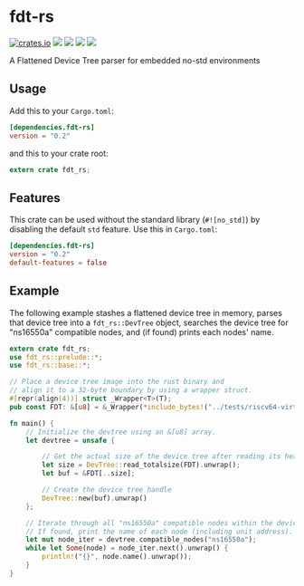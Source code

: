 # fdt-rs

[![crates.io](https://img.shields.io/crates/v/fdt-rs)](https://crates.io/crates/fdt-rs)
[![](https://img.shields.io/crates/d/fdt-rs.svg)](https://crates.io/crates/fdt-rs)
[![](https://docs.rs/fdt-rs/badge.svg)](https://docs.rs/fdt-rs/)
[![](https://gitlab.com/ertos/fdt-rs/badges/master/pipeline.svg?key_text=build)](https://gitlab.com/ertos/fdt-rs)
[![](https://gitlab.com/ertos/fdt-rs/badges/master/coverage.svg?style=flat)](https://gitlab.com/ertos/fdt-rs)

A Flattened Device Tree parser for embedded no-std environments

## Usage

Add this to your `Cargo.toml`:

```toml
[dependencies.fdt-rs]
version = "0.2"
```

and this to your crate root:

```rust
extern crate fdt_rs;
```

## Features

This crate can be used without the standard library (`#![no_std]`) by disabling
the default `std` feature. Use this in `Cargo.toml`:

```toml
[dependencies.fdt-rs]
version = "0.2"
default-features = false
```

## Example

The following example stashes a flattened device tree in memory, parses that
device tree into a `fdt_rs::DevTree` object, searches the device tree for
"ns16550a" compatible nodes, and (if found) prints each nodes' name.

```rust
extern crate fdt_rs;
use fdt_rs::prelude::*;
use fdt_rs::base::*;

// Place a device tree image into the rust binary and
// align it to a 32-byte boundary by using a wrapper struct.
#[repr(align(4))] struct _Wrapper<T>(T);
pub const FDT: &[u8] = &_Wrapper(*include_bytes!("../tests/riscv64-virt.dtb")).0;

fn main() {
    // Initialize the devtree using an &[u8] array.
    let devtree = unsafe {

        // Get the actual size of the device tree after reading its header.
        let size = DevTree::read_totalsize(FDT).unwrap();
        let buf = &FDT[..size];

        // Create the device tree handle
        DevTree::new(buf).unwrap()
    };

    // Iterate through all "ns16550a" compatible nodes within the device tree.
    // If found, print the name of each node (including unit address).
    let mut node_iter = devtree.compatible_nodes("ns16550a");
    while let Some(node) = node_iter.next().unwrap() {
        println!("{}", node.name().unwrap());
    }
}

```
